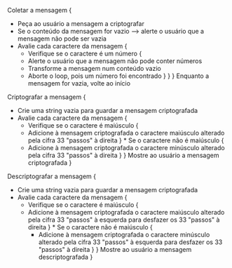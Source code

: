 Coletar a mensagem {
  * Peça ao usuário a mensagem a criptografar
  * Se o conteúdo da mensagem for vazio --> alerte o usuário que a mensagem não pode ser vazia
  * Avalie cada caractere da mensagem {
    * Verifique se o caractere é um número {
    * Alerte o usuário que a mensagem não pode conter números
    * Transforme a mensagem num conteúdo vazio
    * Aborte o loop, pois um número foi encontrado
    }
  }
} Enquanto a mensagem for vazia, volte ao início

Criptografar a mensagem {
  * Crie uma string vazia para guardar a mensagem criptografada
  * Avalie cada caractere da mensagem {
    * Verifique se o caractere é maiúsculo {
    * Adicione à mensagem criptografada o caractere maiúsculo alterado pela cifra 33 "passos" à direita
  } * Se o caractere não é maiúsculo {
    * Adicione à mensagem criptografada o caractere minúsculo alterado pela cifra 33 "passos" à direita
   }
  }
  Mostre ao usuário a mensagem criptografada
}

Descriptografar a mensagem {
  * Crie uma string vazia para guardar a mensagem criptografada
  * Avalie cada caractere da mensagem {
    * Verifique se o caractere é maiúsculo {
    * Adicione à mensagem criptografada o caractere maiúsculo alterado pela cifra 33 "passos" à esquerda para desfazer os 33 "passos" à direita
  } * Se o caractere não é maiúsculo {
      * Adicione à mensagem criptografada o caractere minúsculo alterado pela cifra 33 "passos" à esquerda para desfazer os 33 "passos" à direita
  }
 }
  Mostre ao usuário a mensagem descriptografada
}
